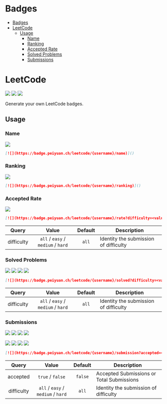 # Badges

- [Badges](#badges)
- [LeetCode](#leetcode)
  - [Usage](#usage)
    - [Name](#name)
    - [Ranking](#ranking)
    - [Accepted Rate](#accepted-rate)
    - [Solved Problems](#solved-problems)
    - [Submissions](#submissions)

# LeetCode
[![](https://badge.peiyuan.ch/leetcode/puiiyuen/name)](https://leetcode.com/puiiyuen)
[![](https://badge.peiyuan.ch/leetcode/puiiyuen/ranking)](https://leetcode.com/puiiyuen)
[![](https://badge.peiyuan.ch/leetcode/puiiyuen/problem)](https://leetcode.com/puiiyuen)

Generate your own LeetCode badges.

## Usage

### Name
[![](https://badge.peiyuan.ch/leetcode/puiiyuen/name)]()
```markdown
[![](https://badge.peiyuan.ch/leetcode/{username}/name)]()
```

### Ranking 
[![](https://badge.peiyuan.ch/leetcode/puiiyuen/ranking)]()
```markdown
[![](https://badge.peiyuan.ch/leetcode/{username}/ranking)]()
```

### Accepted Rate
[![](https://badge.peiyuan.ch/leetcode/puiiyuen/rate)]()
```markdown
[![](https://badge.peiyuan.ch/leetcode/{username}/rate?difficulty=<value>)]()
```
| Query | Value | Default | Description |
|:---:|:---:|:---:| --- |
| difficulty | `all` / `easy` / `medium` / `hard` | `all` | Identity the submission of difficulty

### Solved Problems
[![](https://badge.peiyuan.ch/leetcode/puiiyuen/solved)]()
[![](https://badge.peiyuan.ch/leetcode/puiiyuen/solved?difficulty=easy)]()
[![](https://badge.peiyuan.ch/leetcode/puiiyuen/solved?difficulty=medium)]()
[![](https://badge.peiyuan.ch/leetcode/puiiyuen/solved?difficulty=hard)]()
```markdown
[![](https://badge.peiyuan.ch/leetcode/{username}/solved?difficulty=<value>)]()
```
| Query | Value | Default | Description |
|:---:|:---:|:---:| --- |
| difficulty | `all` / `easy` / `medium` / `hard` | `all` | Identity the submission of difficulty

### Submissions

[![](https://badge.peiyuan.ch/leetcode/puiiyuen/submission?accepted=true)]()
[![](https://badge.peiyuan.ch/leetcode/puiiyuen/submission?accepted=true&difficulty=easy)]() 
[![](https://badge.peiyuan.ch/leetcode/puiiyuen/submission?accepted=true&difficulty=medium)]()
[![](https://badge.peiyuan.ch/leetcode/puiiyuen/submission?accepted=true&difficulty=hard)]()

[![](https://badge.peiyuan.ch/leetcode/puiiyuen/submission)]()
[![](https://badge.peiyuan.ch/leetcode/puiiyuen/submission?difficulty=easy)]()
[![](https://badge.peiyuan.ch/leetcode/puiiyuen/submission?difficulty=medium)]()
[![](https://badge.peiyuan.ch/leetcode/puiiyuen/submission?difficulty=hard)]()

```markdown
[![](https://badge.peiyuan.ch/leetcode/{username}/submission?accepted=<value>&difficulty=<value>)]()
```

| Query | Value | Default | Description |
|:---:|:---:|:---:| --- |
| accepted | `true` / `false` | `false` | Accepted Submissions or Total Submissions |
| difficulty | `all` / `easy` / `medium` / `hard` | `all` | Identity the submission of difficulty



